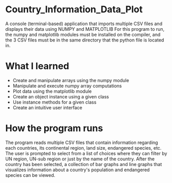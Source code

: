 # Country_Information_Data_Plot
A console (terminal-based) application that imports multiple CSV files and displays their data using NUMPY and MATPLOTLIB
For this program to run, the numpy and matplotlib modules must be installed on the compiler, and the 3 CSV files must be in the same directory that the python file is located in.

# What I learned
* Create and manipulate arrays using the numpy module
* Manipulate and execute numpy array computations
* Plot data using the matplotlib module
* Create an object instance using a given class
* Use instance methods for a given class
* Create an intuitive user interface


# How the program runs
The program reads multiple CSV files that contain information regarding each countries, its continental region, land size, endangered species, etc.
The user is prompted to select from a list of choices where they can filter by UN region, UN-sub region or just by the name of the country.
After the country has been selected, a collection of bar graphs and line graphs that visualizes information about a country's population and endangered species can be viewed.

![]()
